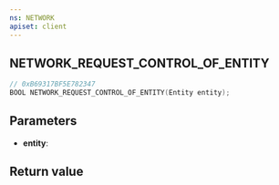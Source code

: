```yaml
---
ns: NETWORK
apiset: client
---
```

## NETWORK_REQUEST_CONTROL_OF_ENTITY

```c
// 0xB69317BF5E782347
BOOL NETWORK_REQUEST_CONTROL_OF_ENTITY(Entity entity);
```


## Parameters
* **entity**:

## Return value